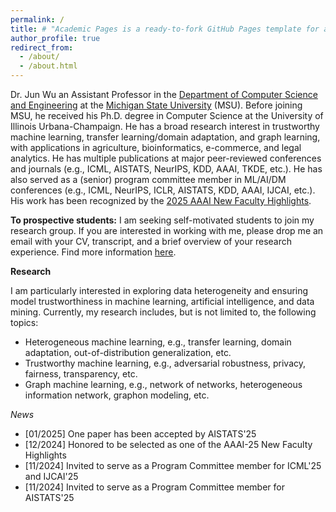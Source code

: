```yaml
---
permalink: /
title: # "Academic Pages is a ready-to-fork GitHub Pages template for academic personal websites"
author_profile: true
redirect_from: 
  - /about/
  - /about.html
---
```


Dr. Jun Wu an Assistant Professor in the [Department of Computer Science and Engineering](https://engineering.msu.edu/about/departments/cse) at the [Michigan State University](https://msu.edu/) (MSU). Before joining MSU, he received his Ph.D. degree in Computer Science at the University of Illinois Urbana-Champaign. He has a broad research interest in trustworthy machine learning, transfer learning/domain adaptation, and graph learning, with applications in agriculture, bioinformatics, e-commerce, and legal analytics. He has multiple publications at major peer-reviewed conferences and journals (e.g., ICML, AISTATS, NeurIPS, KDD, AAAI, TKDE, etc.). He has also served as a (senior) program committee member in ML/AI/DM conferences (e.g., ICML, NeurIPS, ICLR, AISTATS, KDD, AAAI, IJCAI, etc.). His work has been recognized by the [2025 AAAI New Faculty Highlights](https://aaai.org/conference/aaai/aaai-25/new-faculty-highlights-program/).

**To prospective students:** I am seeking self-motivated students to join my research group. If you are interested in working with me, please drop me an email with your CV, transcript, and a brief overview of your research experience. Find more information [here](https://junwu6.github.io/recruitment/).

**Research**

I am particularly interested in exploring data heterogeneity and ensuring model trustworthiness in machine learning, artificial intelligence, and data mining. Currently, my research includes, but is not limited to, the following topics:
* Heterogeneous machine learning, e.g., transfer learning, domain adaptation, out-of-distribution generalization, etc.
* Trustworthy machine learning, e.g., adversarial robustness, privacy, fairness, transparency, etc.
* Graph machine learning, e.g., network of networks, heterogeneous information network, graphon modeling, etc.

*News*

* [01/2025] One paper has been accepted by AISTATS'25
* [12/2024] Honored to be selected as one of the AAAI-25 New Faculty Highlights
* [11/2024] Invited to serve as a Program Committee member for ICML'25 and IJCAI'25
* [11/2024] Invited to serve as a Program Committee member for AISTATS'25

